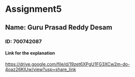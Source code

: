 # Assignment5
## Name: Guru Prasad Reddy Desam
### ID: 700742087
#### Link for the explanation

https://drive.google.com/file/d/19zet6XPgU1FG3XCw2m-do-4oaz26KIUw/view?usp=share_link
